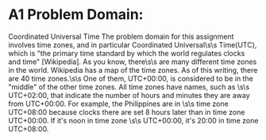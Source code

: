 # A1 Problem Domain:
Coordinated Universal Time The problem domain for this assignment involves time zones, and in particular Coordinated Universal\s\s
Time(UTC), which is "the primary time standard by which the world regulates clocks and time" [Wikipedia]. As you know, there\s\s
are many different time zones in the world. Wikipedia has a map of the time zones.  As of this writing, there are 40 time zones.\s\s
One of them, UTC+00:00, is considered to be in the "middle" of the other time zones. All time zones have names, such as \s\s
UTC+02:00, that indicate the number of hours and minutes they are away from UTC+00:00. For example, the Philippines are in \s\s
time zone UTC+08:00 because clocks there are set 8 hours later than in time zone UTC+00:00. If it's noon in time zone \s\s
UTC+00:00, it's 20:00 in time zone UTC+08:00.
